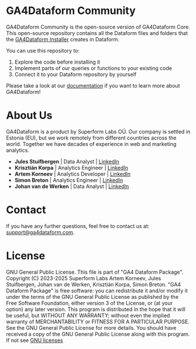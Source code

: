 # GA4Dataform Community

GA4Dataform Community is the open-source version of GA4Dataform Core.
This open-source repository contains all the Dataform files and folders that the [GA4Dataform Installer](https://setup.ga4dataform.com/) creates in Dataform.

You can use this repository to:
1. Explore the code before installing it
2. Implement parts of our queries or functions to your existing code
3. Connect it to your Dataform repository by yourself

Please take a look at our [documentation](https://docs.ga4dataform.com/docs/) if you want to learn more about GA4Dataform!

# About Us
GA4Dataform is a product by Superform Labs OÜ. Our company is settled in Estonia (EU), but we work remotely from different countries across the world. Together we have decades of experience in web and marketing analytics.

- **Jules Stuifbergen** | Data Analyst | [LinkedIn](https://www.linkedin.com/in/stuifbergen/)
- **Krisztián Korpa** | Analytics Engineer | [LinkedIn](https://www.linkedin.com/in/krisztian-korpa/)
- **Artem Korneev** | Analytics Developer | [LinkedIn](https://www.linkedin.com/in/artem-korneev/)
- **Simon Breton** | Analytics Engineer | [LinkedIn](https://www.linkedin.com/in/simonbreton/)
- **Johan van de Werken** | Data Analyst | [LinkedIn](https://www.linkedin.com/in/johanvdwerken/)

# Contact
If you have any further questions, feel free to contact us at: [support@ga4dataform.com](mailto:support@ga4dataform.com).

# License
GNU General Public License. This file is part of "GA4 Dataform Package". Copyright (C) 2023-2025 Superform Labs Artem Korneev, Jules Stuifbergen, Johan van de Werken, Krisztián Korpa, Simon Breton. "GA4 Dataform Package" is free software: you can redistribute it and/or modify it under the terms of the GNU General Public License as published by the Free Software Foundation, either version 3 of the License, or (at your option) any later version. This program is distributed in the hope that it will be useful, but WITHOUT ANY WARRANTY; without even the implied warranty of MERCHANTABILITY or FITNESS FOR A PARTICULAR PURPOSE. See the GNU General Public License for more details. You should have received a copy of the GNU General Public License along with this program. If not see [GNU licenses](http://www.gnu.org/licenses/)
